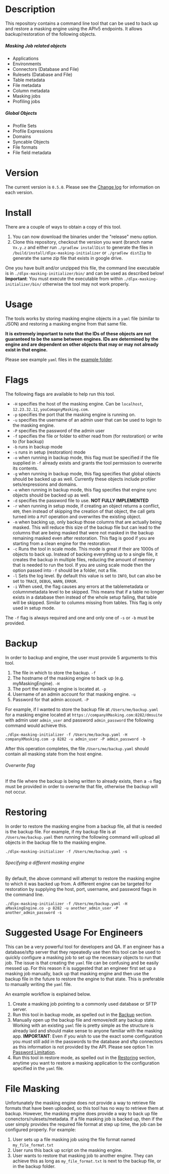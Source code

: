 # Description

This repository contains a command line tool that can be used to back up and
restore a masking engine using the APIv5 endpoints. It allows backup/restoration
of the following objects.

##### Masking Job related objects
 * Applications
 * Environments
 * Connectors (Database and File)
 * Rulesets (Database and File)
 * Table metadata
 * File metadata
 * Column metadata
 * Masking jobs
 * Profiling jobs

##### Global Objects
 * Profile Sets
 * Profile Expressions
 * Domains
 * Syncable Objects
 * File formats
 * File field metadata

# Version

The current version is `0.5.0`. Please see the [Change log](#CHANGELOG.md) for
information on each version.

# Install

There are a couple of ways to obtain a copy of this tool.

1. You can now download the binaries under the "release" menu option.
2. Clone this repository, checkout the version you want (branch name `Vx.y.z` and either run `./gradlew installDist` to generate the files
in `/build/install/dlpx-masking-initializer` or `./gradlew distZip` to generate the same zip file
that exists in google drive.

One you have built and/or unzipped this file, the command line executable is in `./dlpx-masking-initializer/bin/`
and can be used as described below! **Important**: You must execute the executable from within `./dlpx-masking-initializer/bin/`
otherwise the tool may not work properly.

# Usage

The tools works by storing masking engine objects in a `yaml` file (similar to JSON) and
restoring a masking engine from that same file.

**It is extremely important to note that the IDs of these objects are not guaranteed
to be the same between engines. IDs are determined by the engine and are dependent
on other objects that may or may not already exist in that engine.**

Please see example `yaml` files in the [example folder](examples/).

# Flags

The following flags are available to help run this tool.

 * `-H` specifies the host of the masking engine. Can be `localhost`, `12.23.32.12`, `youComapnyMasking.com`.
 * `-p` specifies the port that the masking engine is running on.
 * `-u` specifies the username of an admin user that can be used to login to the masking engine.
 * `-P` specifies the password of the admin user
 * `-f` specifies the file or folder to either read from (for restoration) or write to (for backup)
 * `-b` runs in backup mode
 * `-s` runs in setup (restoration) mode
 * `-o` when running in backup mode, this flag must be specified if the file supplied in
 `-f` already exists and grants the tool permission to overwrite its contents.
 * `-g` when running in backup mode, this flag specifies that global objects should be backed up as well.
 Currently these objects include profiler sets/expressions and domains.
 * `-e` when running in backup mode, this flag specifies that engine sync objects should be backed up as well.
 * `-d` specifies the password file to use. **NOT FULLY IMPLEMENTED**
 * `-r` when running in setup mode, if creating an object returns a conflict, `409`, then instead of skipping
 the creation of that object, the call gets turned into a `PUT` operation and overwrites the existing object.
 * `-m` when backing up, only backup those columns that are actually being masked. This will reduce this
 size of the backup file but can lead to the columns that are being masked that were not masked in the backup
 remaining masked even after restoration. This flag is good if you are starting from a clean engine for the restoration.
 * `-c` Runs the tool in scale mode. This mode is great if their are 1000s of objects to back up. Instead of backing
 everything up to a single file, it creates the backup in multiple files, reducing the amount of memory that is needed
 to run the tool. If you are using scale mode then the option passed into `-f` should be a folder, not a file.
 * `-l` Sets the log level. By default this value is set to `INFO`, but can also be set to
  `TRACE`, `DEBUG`, `WARN`, `ERROR`.
 * `-i` When used, the flag causes any errors at the tablemetadata or columnmetadata
 level to be skipped. This means that if a table no longer exists in a database then instead
 of the whole setup failing, that table will be skipped. Similar to columns missing from tables.
 This flag is only used in setup mode.

 The `-f` flag is always required and one and only one of `-s` or `-b` must be provided.

# Backup

In order to backup and engine, the user must provide 5 arguments to this tool.

1. The file in which to store the backup. `-f`
2. The hostname of the masking engine to back up (e.g. myMaskingEngine). `-H`
3. The port the masking engine is located at. `-p`
4. Username of an admin account for that masking engine. `-u`
5. Password for that admin account. `-P`

For example, if I wanted to store the backup file at `/Users/me/backup.yaml` for
a masking engine located at `https://companyXMasking.com:8282/dmsuite` with admin
user `admin_user` and password `admin_password` the following command would achieve this.

```
./dlpx-masking-initializer -f /Users/me/backup.yaml -H companyXMasking.com -p 8282 -u admin_user -P admin_password -b
```

After this operation completes, the file `/Users/me/backup.yaml` should contain all masking state
from the host engine.

###### Overwrite flag

If the file where the backup is being written to already exists, then a `-o` flag must
be provided in order to overwrite that file, otherwise the backup will not occur.

# Restoring

In order to restore the masking engine from a backup file, all that is needed is the backup
file. For example, if my backup file is at `/Users/me/backup.yaml` then running the
following command will upload all objects in the backup file to the masking engine.

```
./dlpx-masking-initializer -f /Users/me/backup.yaml -s
```

###### Specifying a different masking engine

By default, the above command will attempt to restore the masking engine to which it was backed
up from. A different engine can be targeted for restoration by supplying the host, port, username, and password
flags in the command line.

```
./dlpx-masking-initializer -f /Users/me/backup.yaml -H aMaskingEngine.co -p 8282 -u another_admin_user -P another_admin_password -s
```

# Suggested Usage For Engineers

This can be a very powerful tool for developers and QA. If an engineer has a database/sftp server
that they repeatedly use then this tool can be used to quickly configure a masking job
to set up the necessary objects to run that job. The issue is that creating the `yaml`
file can be confusing and be easily messed up. For this reason it is suggested that
an engineer first set up a masking job manually, back up that masking engine and then
use the backup file in the future to restore the engine to that state. This is preferable
to manually writing the `yaml` file.

An example workflow is explained below.

1. Create a masking job pointing to a commonly used database or SFTP server.
2. Run this tool in backup mode, as spelled out in the [Backup](#backup) section.
3. Manually open up the backup file and remove/edit any backup state.
Working with an existing `yaml` file is pretty simple as the structure is already laid
and should make sense to anyone familiar with the masking app. **IMPORTANT**: Even if you
wish to use the exact some configuration you *must* still add in the passwords to the
database and sftp connectors as this information is not provided by the API. Please see
option 1 in [Password Limitation](#password-limitations).
4. Run this tool in restore mode, as spelled out in the [Restoring](#restoring) section, anytime you want
to restore a masking application to the configuration specified in the `yaml` file.

# File Masking

Unfortunately the masking engine does not provide a way to retrieve file formats that have been uploaded,
so this tool has no way to retrieve them at backup. However, the masking engine does provide a way to
back up file conenctors/rulesets/metadata. If a file masking job is backed up, then if the user simply provides
the required file format at step up time, the job can be configured properly. For example:

1. User sets up a file masking job using the file format named `my_file_format.txt`
2. User runs this back up script on the masking engine.
3. User wants to restore that masking job to another engine. They can achieve this as long as
 `my_file_format.txt`  is next to the backup file, or in the backup folder.
